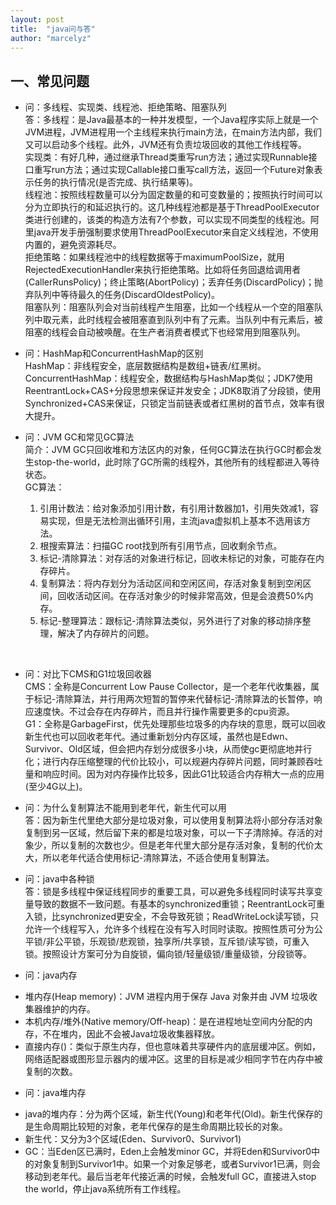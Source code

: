 ```yaml
---
layout: post
title:  "java问与答"
author: "marcelyz"
---
```


## 一、常见问题

- 问：多线程、实现类、线程池、拒绝策略、阻塞队列<br/>
答：多线程：是Java最基本的一种并发模型，一个Java程序实际上就是一个JVM进程，JVM进程用一个主线程来执行main方法，在main方法内部，我们又可以启动多个线程。此外，JVM还有负责垃圾回收的其他工作线程等。  
实现类：有好几种，通过继承Thread类重写run方法；通过实现Runnable接口重写run方法；通过实现Callable接口重写call方法，返回一个Future对象表示任务的执行情况(是否完成、执行结果等)。  
线程池：按照线程数量可以分为固定数量的和可变数量的；按照执行时间可以分为立即执行的和延迟执行的。这几种线程池都是基于ThreadPoolExecutor类进行创建的，该类的构造方法有7个参数，可以实现不同类型的线程池。阿里java开发手册强制要求使用ThreadPoolExecutor来自定义线程池，不使用内置的，避免资源耗尽。  
拒绝策略：如果线程池中的线程数据等于maximumPoolSize，就用RejectedExecutionHandler来执行拒绝策略。比如将任务回退给调用者(CallerRunsPolicy)；终止策略(AbortPolicy)；丢弃任务(DiscardPolicy)；抛弃队列中等待最久的任务(DiscardOldestPolicy)。  
阻塞队列：阻塞队列会对当前线程产生阻塞，比如一个线程从一个空的阻塞队列中取元素，此时线程会被阻塞直到队列中有了元素。当队列中有元素后，被阻塞的线程会自动被唤醒。在生产者消费者模式下也经常用到阻塞队列。  

- 问：HashMap和ConcurrentHashMap的区别<br/>
HashMap：非线程安全，底层数据结构是数组+链表/红黑树。
ConcurrentHashMap：线程安全，数据结构与HashMap类似；JDK7使用ReentrantLock+CAS+分段思想来保证并发安全；JDK8取消了分段锁，使用Synchronized+CAS来保证，只锁定当前链表或者红黑树的首节点，效率有很大提升。  

- 问：JVM GC和常见GC算法  
简介：JVM GC只回收堆和方法区内的对象，任何GC算法在执行GC时都会发生stop-the-world，此时除了GC所需的线程外，其他所有的线程都进入等待状态。  
GC算法：
    1. 引用计数法：给对象添加引用计数，有引用计数器加1，引用失效减1，容易实现，但是无法检测出循环引用，主流java虚拟机上基本不选用该方法。
    2. 根搜索算法：扫描GC root找到所有引用节点，回收剩余节点。
    3. 标记-清除算法：对存活的对象进行标记，回收未标记的对象，可能存在内存碎片。
    4. 复制算法：将内存划分为活动区间和空闲区间，存活对象复制到空闲区间，回收活动区间。在存活对象少的时候非常高效，但是会浪费50%内存。
    5. 标记-整理算法：跟标记-清除算法类似，另外进行了对象的移动排序整理，解决了内存碎片的问题。  
<br>

- 问：对比下CMS和G1垃圾回收器<br/>
CMS：全称是Concurrent Low Pause Collector，是一个老年代收集器，属于标记-清除算法，并行用两次短暂的暂停来代替标记-清除算法的长暂停，响应速度快。不过会存在内存碎片，而且并行操作需要更多的cpu资源。  
G1：全称是GarbageFirst，优先处理那些垃圾多的内存块的意思，既可以回收新生代也可以回收老年代。通过重新划分内存区域，虽然也是Edwn、Survivor、Old区域，但会把内存划分成很多小块，从而使gc更彻底地并行化；进行内存压缩整理的代价比较小，可以规避内存碎片问题，同时兼顾吞吐量和响应时间。因为对内存操作比较多，因此G1比较适合内存稍大一点的应用(至少4G以上)。  

- 问：为什么复制算法不能用到老年代，新生代可以用<br/>
答：因为新生代里绝大部分是垃圾对象，可以使用复制算法将小部分存活对象复制到另一区域，然后留下来的都是垃圾对象，可以一下子清除掉。存活的对象少，所以复制的次数也少。但是老年代里大部分是存活对象，复制的代价太大，所以老年代适合使用标记-清除算法，不适合使用复制算法。  

- 问：java中各种锁<br>
答：锁是多线程中保证线程同步的重要工具，可以避免多线程同时读写共享变量导致的数据不一致问题。有基本的synchronized重锁；ReentrantLock可重入锁，比synchronized更安全，不会导致死锁；ReadWriteLock读写锁，只允许一个线程写入，允许多个线程在没有写入时同时读取。按照性质可分为公平锁/非公平锁，乐观锁/悲观锁，独享所/共享锁，互斥锁/读写锁，可重入锁。按照设计方案可分为自旋锁，偏向锁/轻量级锁/重量级锁，分段锁等。  

- 问：java内存<br>
* 堆内存(Heap memory)：JVM 进程内用于保存 Java 对象并由 JVM 垃圾收集器维护的内存。
* 本机内存/堆外(Native memory/Off-heap)：是在进程地址空间内分配的内存，不在堆内，因此不会被Java垃圾收集器释放。
* 直接内存()：类似于原生内存，但也意味着共享硬件内的底层缓冲区。例如，网络适配器或图形显示器内的缓冲区。这里的目标是减少相同字节在内存中被复制的次数。

- 问：java堆内存<br>
* java的堆内存：分为两个区域，新生代(Young)和老年代(Old)。新生代保存的是生命周期比较短的对象，老年代保存的是生命周期比较长的对象。
* 新生代：又分为3个区域(Eden、Survivor0、Survivor1)
* GC：当Eden区已满时，Eden上会触发minor GC，并将Eden和Survivor0中的对象复制到Survivor1中。如果一个对象足够老，或者Survivor1已满，则会移动到老年代。最后当老年代接近满的时候，会触发full GC，直接进入stop the world，停止java系统所有工作线程。